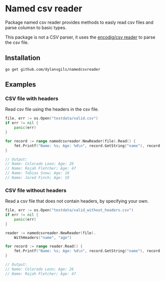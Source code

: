 # Named csv reader
Package named csv reader provides methods to easly read csv files and parse columsn to basic types.

This package is not a CSV parser, it uses the [encodig/csv reader](https://pkg.go.dev/encoding/csv#NewReader) to parse the csv file.

## Installation
```
go get github.com/dylanvgils/namedcsvreader
```

## Examples

### CSV file with headers
Read csv file using the headers in the csv file.

```go
file, err := os.Open("testdata/valid.csv")
if err != nil {
    panic(err)
}

for record := range namedcsvreader.NewReader(file).Read() {
    fmt.Printf("Name: %s; Age: %d\n", record.GetString("name"), record.GetInt("age"))
}

// Output:
// Name: Colorado Leon; Age: 26
// Name: Rajah Fletcher; Age: 47
// Name: Tobias Snow; Age: 16
// Name: Jared Finch; Age: 19
```

### CSV file without headers
Read a csv file that does not contain headers, by specifying your own.

```go
file, err := os.Open("testdata/valid_without_headers.csv")
if err != nil {
    panic(err)
}

reader := namedcsvreader.NewReader(file).
    WithHeaders("name", "age")

for record := range reader.Read() {
    fmt.Printf("Name: %s; Age: %d\n", record.GetString("name"), record.GetInt("age"))
}

// Output:
// Name: Colorado Leon; Age: 26
// Name: Rajah Fletcher; Age: 47
```
